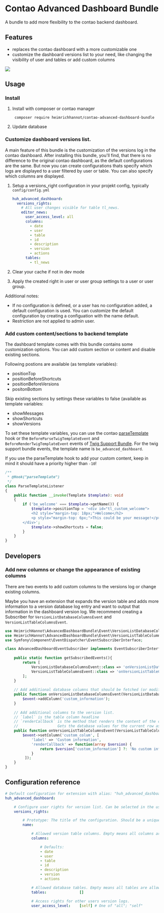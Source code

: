 # Contao Advanced Dashboard Bundle

A bundle to add more flexibility to the contao backend dashboard.

## Features
- replaces the contao dashboard with a more customizable one
- customize the dashboard versions list to your need, like changing the visibility of user and tables or add custom columns

![](docs/img/screenshot.png)

## Usage

### Install  

1. Install with composer or contao manager

        composer require heimrichhannot/contao-advanced-dashboard-bundle

1. Update database

### Customize dashboard versions list.

A main feature of this bundle is the customization of the versions log in the contao dashboard. After installing this bundle, you'll find, that there is no difference to the original contao dashboard, as the default configurations are the same. But now you can create configurations thats specify which logs are displayed to a user filtered by user or table. You can also specify which columns are displayed. 

1. Setup a versions_right configuration in your projekt config, typically `config/config.yml`

   ```yaml
   huh_advanced_dashboard:
     versions_rights:
       # All user changes visible for table tl_news.
       editor_news:
         user_access_level: all
         columns:
           - date
           - user
           - table
           - id
           - description
           - version
           - actions
         tables:
           - tl_news
   ```

1. Clear your cache if not in dev mode

1. Apply the created right in user or user group settings to a user or user group.

Additional notes:
- If no configuration is defined, or a user has no configuration added, a default configuration is used. You can customize the default configuration by creating a configuation with the name default.
- Restriction are not applied to admin user.

### Add custom content/sections to backend template

The dashboard template comes with this bundle contains some customization options. You can add custom section or content and disable existing sections.

Following postions are available (as template variables):
- positionTop
- positionBeforeShortcuts
- positionBeforeVersions
- positonBottom

Skip existing sections by settings these variables to false (available as template variables:
- showMessages
- showShortcuts
- showVersions

To set these template variables, you can use the contao [parseTemplate](https://docs.contao.org/dev/reference/hooks/parseTemplate/) hook or the `BeforeParseTwigTemplateEvent` and `BeforeRenderTwigTemplateEvent` events of [Twig Support Bundle](https://github.com/heimrichhannot/contao-twig-support-bundle). For the twig support bundle events, the template name is `be_advanced_dashboard`.

If you use the parseTemplate hook to add your custom content, keep in mind it should have a priority higher than `-10`!

```php
/**
 * @Hook("parseTemplate")
 */
class ParseTemplateListener 
{
    public function __invoke(Template $template): void 
    {
        if ('be_welcome' === $template->getName()) {
            $template->positionTop = '<div id="tl_custom_welcome">
            <h2 style="margin-top: 18px;">Welcome</h2>
            <p style="margin-top: 6px;">This could be your message!</p>
        </div>';
            $template->showShortcuts = false;
        }
    }
}
```

## Developers

### Add new columns or change the appearance of existing columns

There are two events to add custom columns to the versions log or change existing columns. 

Maybe you have an extension that expands the version table and adds more information to a version database log entry and want to output that information in the dashboard version log. We recommend creating a Subscriber for `VersionListDatabaseColumnsEvent` and `VersionListTableColumnsEvent`.

```php
use HeimrichHannot\AdvancedDashboardBundle\Event\VersionListDatabaseColumnsEvent;
use HeimrichHannot\AdvancedDashboardBundle\Event\VersionListTableColumnsEvent;
use Symfony\Component\EventDispatcher\EventSubscriberInterface;

class AdvancedDashboardEventSubscriber implements EventSubscriberInterface {
    
    public static function getSubscribedEvents(){
        return [
            VersionListDatabaseColumnsEvent::class => 'onVersionListDatabaseColumnsEvent',
            VersionListTableColumnsEvent::class => 'onVersionListTableColumnsEvent',
        ];
    }
    
    // Add additional database columns that should be fetched (or modify existing values)
    public function onVersionListDatabaseColumnsEvent(VersionListDatabaseColumnsEvent $event) {
        $event->addColumn('custom_information');
    }
    
    // Add additional columns to the version list.
    // `label` is the table column headline
    // `renderCallback` is the method that renders the content of the current column.
    //                  Gets the database values for the current row as parameter.
    public function onVersionListTableColumnsEvent(VersionListTableColumnsEvent $event) {
        $event->setColumn('custom_colum', [
            'label' => 'Custom information', 
            'renderCallback' => function(array $version) {
                return $version['custom_information'] ?: 'No custom information';
            }
         ]);
    }
}
```

## Configuration reference
```yaml
# Default configuration for extension with alias: "huh_advanced_dashboard"
huh_advanced_dashboard:

    # Configure user rights for version list. Can be selected in the user and user group settings.
    versions_rights:

        # Prototype: The title of the configuration. Should be a unique alias/name containing just 'a-z0-9-_' like 'all_users','editor_news'.
        name:

            # Allowed version table columns. Empty means all columns are allowed.
            columns:

                # Defaults:
                - date
                - user
                - table
                - id
                - description
                - version
                - actions

            # Allowed database tables. Empty means all tables are allowed.
            tables:               []

            # Access rights for other users version logs.
            user_access_level:    [self] # One of "all"; "self"
```
